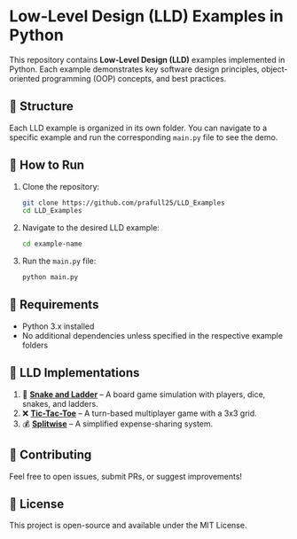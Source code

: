 # Low-Level Design (LLD) Examples in Python

This repository contains **Low-Level Design (LLD)** examples implemented in Python. Each example demonstrates key software design principles, object-oriented programming (OOP) concepts, and best practices.

## 📂 Structure
Each LLD example is organized in its own folder. You can navigate to a specific example and run the corresponding `main.py` file to see the demo.

## 🚀 How to Run
1. Clone the repository:
   ```sh
   git clone https://github.com/prafull25/LLD_Examples
   cd LLD_Examples
   ```
2. Navigate to the desired LLD example:
   ```sh
   cd example-name
   ```
3. Run the `main.py` file:
   ```sh
   python main.py
   ```

## 📌 Requirements
- Python 3.x installed
- No additional dependencies unless specified in the respective example folders

## 📌 LLD Implementations
1. 🎲 **[Snake and Ladder](./SnakeAndLadder/)** – A board game simulation with players, dice, snakes, and ladders.
2. ❌ **[Tic-Tac-Toe](./TicTacToe/)** – A turn-based multiplayer game with a 3x3 grid.
3. 💰 **[Splitwise](./Splitwise/)** – A simplified expense-sharing system.

## 🤝 Contributing
Feel free to open issues, submit PRs, or suggest improvements!

## 📄 License
This project is open-source and available under the MIT License.


